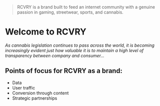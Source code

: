 > RCVRY is a brand built to feed an internet community with a genuine passion in gaming, streetwear, sports, and cannabis. 

Welcome to RCVRY
=========================
*As cannabis legislation continues to pass across the world, it is becoming increasingly evident just how valuable it is to maintain a high level of transparency between company and consumer...*

Points of focus for RCVRY as a brand:
--------------------------

* Data
* User traffic
* Conversion through content
* Strategic partnerships
<!--

**Here are some ideas to get you started:**

🙋‍♀️ A short introduction - what is your organization all about?
🌈 Contribution guidelines - how can the community get involved?
👩‍💻 Useful resources - where can the community find your docs? Is there anything else the community should know?
🍿 Fun facts - what does your team eat for breakfast?
🧙 Remember, you can do mighty things with the power of [Markdown](https://docs.github.com/github/writing-on-github/getting-started-with-writing-and-formatting-on-github/basic-writing-and-formatting-syntax)
-->
